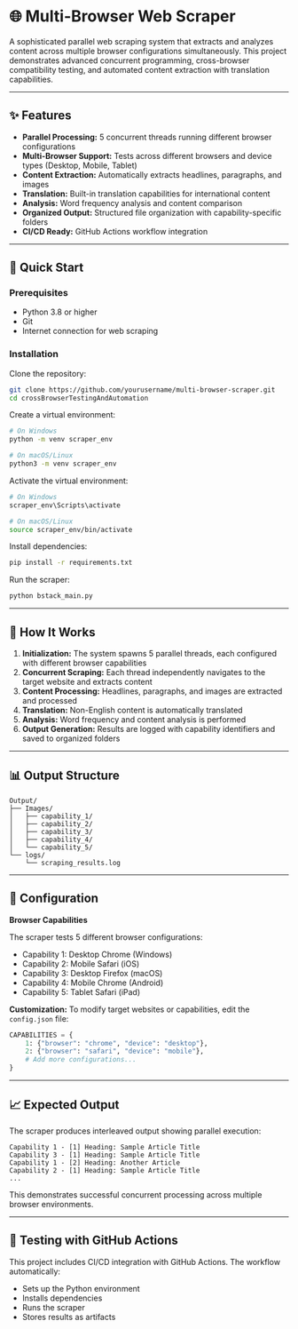# 🌐 Multi-Browser Web Scraper
A sophisticated parallel web scraping system that extracts and analyzes content across multiple browser configurations simultaneously. This project demonstrates advanced concurrent programming, cross-browser compatibility testing, and automated content extraction with translation capabilities.

---

## ✨ Features

- **Parallel Processing:** 5 concurrent threads running different browser configurations
- **Multi-Browser Support:** Tests across different browsers and device types (Desktop, Mobile, Tablet)
- **Content Extraction:** Automatically extracts headlines, paragraphs, and images
- **Translation:** Built-in translation capabilities for international content
- **Analysis:** Word frequency analysis and content comparison
- **Organized Output:** Structured file organization with capability-specific folders
- **CI/CD Ready:** GitHub Actions workflow integration

---

## 🚀 Quick Start

### Prerequisites
- Python 3.8 or higher
- Git
- Internet connection for web scraping

### Installation

Clone the repository:

```bash
git clone https://github.com/yourusername/multi-browser-scraper.git
cd crossBrowserTestingAndAutomation
```

Create a virtual environment:

```bash
# On Windows
python -m venv scraper_env

# On macOS/Linux
python3 -m venv scraper_env
```

Activate the virtual environment:

```bash
# On Windows
scraper_env\Scripts\activate

# On macOS/Linux
source scraper_env/bin/activate
```

Install dependencies:

```bash
pip install -r requirements.txt
```

Run the scraper:

```bash
python bstack_main.py
```

---

## 🎯 How It Works

1. **Initialization:** The system spawns 5 parallel threads, each configured with different browser capabilities
2. **Concurrent Scraping:** Each thread independently navigates to the target website and extracts content
3. **Content Processing:** Headlines, paragraphs, and images are extracted and processed
4. **Translation:** Non-English content is automatically translated
5. **Analysis:** Word frequency and content analysis is performed
6. **Output Generation:** Results are logged with capability identifiers and saved to organized folders

---

## 📊 Output Structure

```
Output/
├── Images/
│   ├── capability_1/
│   ├── capability_2/
│   ├── capability_3/
│   ├── capability_4/
│   └── capability_5/
└── logs/
    └── scraping_results.log
```

---

## 🔧 Configuration

**Browser Capabilities**

The scraper tests 5 different browser configurations:

- Capability 1: Desktop Chrome (Windows)
- Capability 2: Mobile Safari (iOS)
- Capability 3: Desktop Firefox (macOS)
- Capability 4: Mobile Chrome (Android)
- Capability 5: Tablet Safari (iPad)

**Customization:**
To modify target websites or capabilities, edit the `config.json` file:

```python
CAPABILITIES = {
    1: {"browser": "chrome", "device": "desktop"},
    2: {"browser": "safari", "device": "mobile"},
    # Add more configurations...
}
```

---

## 📈 Expected Output

The scraper produces interleaved output showing parallel execution:

```
Capability 1 - [1] Heading: Sample Article Title
Capability 3 - [1] Heading: Sample Article Title
Capability 1 - [2] Heading: Another Article
Capability 2 - [1] Heading: Sample Article Title
...
```

This demonstrates successful concurrent processing across multiple browser environments.

---

## 🧪 Testing with GitHub Actions

This project includes CI/CD integration with GitHub Actions. The workflow automatically:

- Sets up the Python environment
- Installs dependencies
- Runs the scraper
- Stores results as artifacts